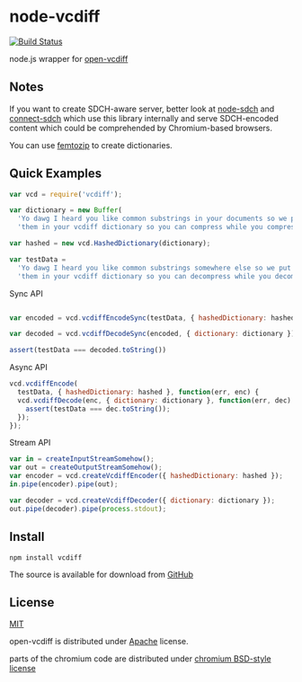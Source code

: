 # node-vcdiff

[![Build Status](https://travis-ci.org/baranov1ch/node-vcdiff.svg?branch=master)](https://travis-ci.org/baranov1ch/node-vcdiff)

node.js wrapper for [open-vcdiff](http://code.google.com/p/open-vcdiff)

## Notes

If you want to create SDCH-aware server, better look at [node-sdch](http://github.com/baranov1ch/node-sdch) and [connect-sdch](http://github.com/baranov1ch/connect-sdch)
which use this library internally and serve SDCH-encoded content which could
be comprehended by Chromium-based browsers.

You can use [femtozip](http://github.com/gtoubassi/femtozip) to create dictionaries.

## Quick Examples

```javascript
var vcd = require('vcdiff');

var dictionary = new Buffer(
  'Yo dawg I heard you like common substrings in your documents so we put ' +
  'them in your vcdiff dictionary so you can compress while you compress');

var hashed = new vcd.HashedDictionary(dictionary);

var testData =
  'Yo dawg I heard you like common substrings somewhere else so we put ' +
  'them in your vcdiff dictionary so you can decompress while you decompress'
```

Sync API

```javascript

var encoded = vcd.vcdiffEncodeSync(testData, { hashedDictionary: hashed });

var decoded = vcd.vcdiffDecodeSync(encoded, { dictionary: dictionary });

assert(testData === decoded.toString())

```

Async API

```javascript
vcd.vcdiffEncode(
  testData, { hashedDictionary: hashed }, function(err, enc) {
  vcd.vcdiffDecode(enc, { dictionary: dictionary }, function(err, dec) {
    assert(testData === dec.toString());
  });
});

```

Stream API

```javascript
var in = createInputStreamSomehow();
var out = createOutputStreamSomehow();
var encoder = vcd.createVcdiffEncoder({ hashedDictionary: hashed });
in.pipe(encoder).pipe(out);

var decoder = vcd.createVcdiffDecoder({ dictionary: dictionary });
out.pipe(decoder).pipe(process.stdout);
```

## Install

  `npm install vcdiff`

The source is available for download from
[GitHub](http://github.com/baranov1ch/node-vcdiff)

## License

[MIT](LICENSE)

open-vcdiff is distributed under [Apache](http://www.apache.org/licenses/LICENSE-2.0) license.

parts of the chromium code are distributed under [chromium BSD-style license](https://code.google.com/p/chromium/codesearch#chromium/src/LICENSE)
